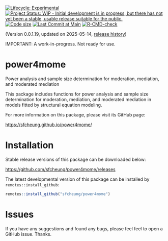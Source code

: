 <!-- badges: start -->
[![Lifecycle: Experimental](https://img.shields.io/badge/lifecycle-experimental-orange.svg)](https://lifecycle.r-lib.org/articles/stages.html#experimental)
[![Project Status: WIP - Initial development is in progress, but there has not yet been a stable, usable release suitable for the public.](https://www.repostatus.org/badges/latest/wip.svg)](https://www.repostatus.org/#wip)
[![Code size](https://img.shields.io/github/languages/code-size/sfcheung/power4mome.svg)](https://github.com/sfcheung/power4mome)
[![Last Commit at Main](https://img.shields.io/github/last-commit/sfcheung/power4mome.svg)](https://github.com/sfcheung/power4mome/commits/main)
[![R-CMD-check](https://github.com/sfcheung/power4mome/actions/workflows/R-CMD-check.yaml/badge.svg)](https://github.com/sfcheung/power4mome/actions/workflows/R-CMD-check.yaml)
<!-- badges: end -->

(Version 0.0.1.19, updated on 2025-05-14, [release history](https://sfcheung.github.io/power4mome/news/index.html))

IMPORTANT: A work-in-progress. Not ready for use.

# power4mome

Power analysis and sample size determination for moderation, mediation, and moderated mediation

This package includes functions for power
analysis and sample size determination for
moderation, mediation, and moderated
mediation in models fitted by structural
equation modeling.

For more information on this package,
please visit its GitHub page:

https://sfcheung.github.io/power4mome/

# Installation

Stable release versions of this package can be downloaded below:

https://github.com/sfcheung/power4mome/releases

The latest developmental version of this package can be installed by `remotes::install_github`:

```r
remotes::install_github("sfcheung/power4mome")
```

# Issues

If you have any suggestions and found any bugs, please feel
feel to open a GitHub issue. Thanks.